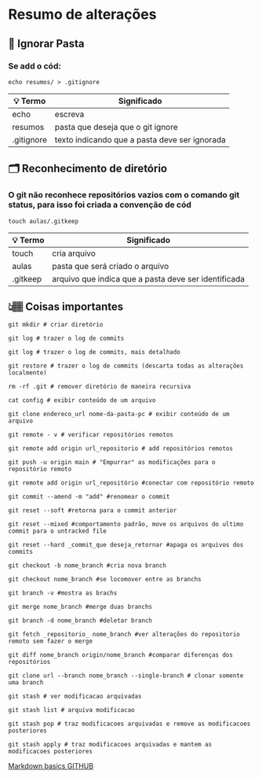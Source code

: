 # Resumo de alterações

## 📁 Ignorar Pasta
### Se add o cód:
```
echo resumos/ > .gitignore
```
|💡 Termo| Significado|
|--------|------------|
|echo| escreva|
|resumos| pasta que deseja que o git ignore|
|.gitignore| texto indicando que a pasta deve ser ignorada|

## 🗂 Reconhecimento de diretório

### O git não reconhece repositórios vazios com o comando git status, para isso foi criada a convenção de cód
```
touch aulas/.gitkeep
```
|💡 Termo| Significado|
|--------|------------|
|touch| cria arquivo|
|aulas| pasta que será criado o arquivo|
|.gitkeep|arquivo que indica que a pasta deve ser identificada|

## 👆🏽 Coisas importantes
```
git mkdir # criar diretório
```
```
git log # trazer o log de commits
```
```
git log # trazer o log de commits, mais detalhado
```
```
git restore # trazer o log de commits (descarta todas as alterações localmente)
```
```
rm -rf .git # remover diretório de maneira recursiva
```
```
cat config # exibir conteúdo de um arquivo
```
```
git clone endereco_url nome-da-pasta-pc # exibir conteúdo de um arquivo
```
```
git remote - v # verificar repositórios remotos
```
```
git remote add origin url_repositorio # add repositórios remotos
```
```
git push -u origin main # "Empurrar" as modificações para o repositório remoto
```
```
git remote add origin url_repositório #conectar com repositório remoto
```
```
git commit --amend -m "add" #renomear o commit
```
```
git reset --soft #retorna para o commit anterior
```
```
git reset --mixed #comportamento padrão, move os arquivos do ultimo commit para o untracked file
```
```
git reset --hard _commit_que deseja_retornar #apaga os arquivos dos commits
```
```
git checkout -b nome_branch #cria nova branch
```
```
git checkout nome_branch #se locomover entre as branchs
```
```
git branch -v #mostra as brachs
```
```
git merge nome_branch #merge duas branchs
```
```
git branch -d nome_branch #deletar branch
```
```
git fetch _repositorio_ nome_branch #ver alterações do repositorio remoto sem fazer o merge
```
```
git diff nome_branch origin/nome_branch #comparar diferenças dos repositórios
```
```
git clone url --branch nome_branch --single-branch # clonar somente uma branch
```
```
git stash # ver modificacao arquivadas
```
```
git stash list # arquiva modificacao
```
```
git stash pop # traz modificacoes arquivadas e remove as modificacoes posteriores
```

```
git stash apply # traz modificacoes arquivadas e mantem as modificacoes posteriores
```


[Markdown basics GITHUB](https://docs.github.com/pt/get-started/writing-on-github/getting-started-with-writing-and-formatting-on-github/basic-writing-and-formatting-syntax)

